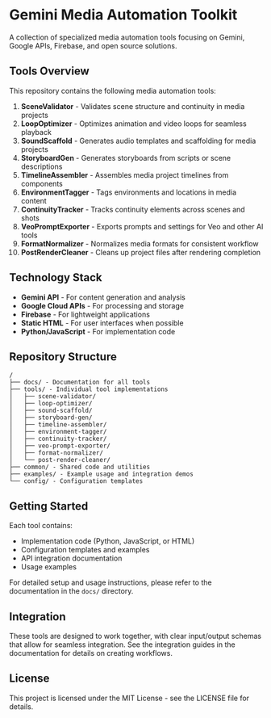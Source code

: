 # Gemini Media Automation Toolkit

A collection of specialized media automation tools focusing on Gemini, Google APIs, Firebase, and open source solutions.

## Tools Overview

This repository contains the following media automation tools:

1. **SceneValidator** - Validates scene structure and continuity in media projects
2. **LoopOptimizer** - Optimizes animation and video loops for seamless playback
3. **SoundScaffold** - Generates audio templates and scaffolding for media projects
4. **StoryboardGen** - Generates storyboards from scripts or scene descriptions
5. **TimelineAssembler** - Assembles media project timelines from components
6. **EnvironmentTagger** - Tags environments and locations in media content
7. **ContinuityTracker** - Tracks continuity elements across scenes and shots
8. **VeoPromptExporter** - Exports prompts and settings for Veo and other AI tools
9. **FormatNormalizer** - Normalizes media formats for consistent workflow
10. **PostRenderCleaner** - Cleans up project files after rendering completion

## Technology Stack

- **Gemini API** - For content generation and analysis
- **Google Cloud APIs** - For processing and storage
- **Firebase** - For lightweight applications
- **Static HTML** - For user interfaces when possible
- **Python/JavaScript** - For implementation code

## Repository Structure

```
/
├── docs/ - Documentation for all tools
├── tools/ - Individual tool implementations
│   ├── scene-validator/
│   ├── loop-optimizer/
│   ├── sound-scaffold/
│   ├── storyboard-gen/
│   ├── timeline-assembler/
│   ├── environment-tagger/
│   ├── continuity-tracker/
│   ├── veo-prompt-exporter/
│   ├── format-normalizer/
│   └── post-render-cleaner/
├── common/ - Shared code and utilities
├── examples/ - Example usage and integration demos
└── config/ - Configuration templates
```

## Getting Started

Each tool contains:

- Implementation code (Python, JavaScript, or HTML)
- Configuration templates and examples
- API integration documentation
- Usage examples

For detailed setup and usage instructions, please refer to the documentation in the `docs/` directory.

## Integration

These tools are designed to work together, with clear input/output schemas that allow for seamless integration. See the integration guides in the documentation for details on creating workflows.

## License

This project is licensed under the MIT License - see the LICENSE file for details.